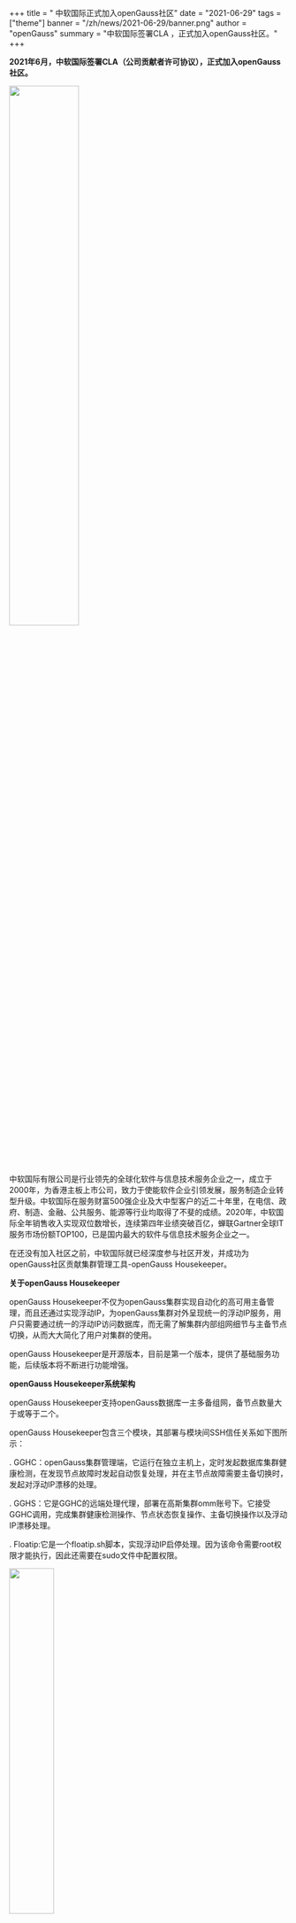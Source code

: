 ﻿+++
title = " 中软国际正式加入openGauss社区"
date = "2021-06-29"
tags = ["theme"]
banner = "/zh/news/2021-06-29/banner.png"
author = "openGauss"
summary = "中软国际签署CLA ，正式加入openGauss社区。"
+++


**2021年6月，中软国际签署CLA（公司贡献者许可协议），正式加入openGauss社区。**

<img src="/zh/news/2021-06-29/图片1.png" style="width: 50%">

中软国际有限公司是行业领先的全球化软件与信息技术服务企业之一，成立于2000年，为香港主板上市公司，致力于使能软件企业引领发展，服务制造企业转型升级。中软国际在服务财富500强企业及大中型客户的近二十年里，在电信、政府、制造、金融、公共服务、能源等行业均取得了不斐的成绩。2020年，中软国际全年销售收入实现双位数增长，连续第四年业绩突破百亿，蝉联Gartner全球IT服务市场份额TOP100，已是国内最大的软件与信息技术服务企业之一。

在还没有加入社区之前，中软国际就已经深度参与社区开发，并成功为openGauss社区贡献集群管理工具-openGauss Housekeeper。

**关于openGauss Housekeeper**

openGauss Housekeeper不仅为openGauss集群实现自动化的高可用主备管理，而且还通过实现浮动IP，为openGauss集群对外呈现统一的浮动IP服务，用户只需要通过统一的浮动IP访问数据库，而无需了解集群内部组网细节与主备节点切换，从而大大简化了用户对集群的使用。

openGauss Housekeeper是开源版本，目前是第一个版本，提供了基础服务功能，后续版本将不断进行功能增强。

**openGauss Housekeeper系统架构**

openGauss Housekeeper支持openGauss数据库一主多备组网，备节点数量大于或等于二个。

openGauss Housekeeper包含三个模块，其部署与模块间SSH信任关系如下图所示：

. GGHC：openGauss集群管理端，它运行在独立主机上，定时发起数据库集群健康检测，在发现节点故障时发起自动恢复处理，并在主节点故障需要主备切换时，发起对浮动IP漂移的处理。 

. GGHS：它是GGHC的远端处理代理，部署在高斯集群omm账号下。它接受GGHC调用，完成集群健康检测操作、节点状态恢复操作、主备切换操作以及浮动IP漂移处理。 

. Floatip:它是一个floatip.sh脚本，实现浮动IP启停处理。因为该命令需要root权限才能执行，因此还需要在sudo文件中配置权限。

<img src="/zh/news/2021-06-29/图片2.png" style="width: 40%">

图1 GGHK系统架构图

说明：开源版本只有openGauss Housekeeper核心代码，没有考虑GGHC进程可靠性与主机节点的可靠性。实际应用时，建议用户增加对GGHC进程的监控，在其出现故障后对其进行拉起，还可以对GGHC实现主/备组网，避免单点故障。

**openGauss Housekeeper运行环境**

硬件平台：x86服务器

操作系统：centos7.6

软件环境：python3.6，并安装paramiko库

配套openGauss版本：openGauss-1.0.1-CentOS-64bit.tar.gz

**openGauss Housekeeper技术指标**

openGauss Housekeeper支持openGauss一主N备，N的数量大于等于2。

openGauss Housekeeper定时对数据库集群进行健康检测，检测周期可配，默认值10秒。若实际检测花费时间小于检测周期，则继续sleep到检测周期值后进入下一轮检测，否则立即进行下一轮检测。实际检测花费时间与网络和openGauss集群节点负荷有关。

**openGauss Housekeeper基本功能和特性**

. 支持GGHC通过定时对数据库集群状态进行健康检测，在发现故障Standby节点时对其进行恢复。在发现Primary节点故障，优先进行恢复处理；若不可恢复，按照高斯集群选择候选Primary节点算法选择候选Primary节点，并进行主备切换，同时将浮动IP随漂移到当前Primary节点。

. 支持检测的故障类型包括：openGauss进程被kill，被stop，主机被重启、被关机，网卡故障。

. 支持openGauss数据库集群对外呈现统一的浮动IP服务。在系统启动时自动检测Primary节点是否绑定浮动IP，未绑定时帮助其绑定。

. 支持主机或网卡故障情况，发生主备故障切换后，gghc无法通过openGauss执行gs_om -t refreshconf命令，以及无法通过gghs清理故障主节点postgresql.conf中的浮动ip，gghc能够记录这些状态，并每轮健康检测时检测主机或网卡是否故障恢复，一旦发现恢复，则继续完成之前未完成处理。

. 支持对无法自动修复的故障场景打印CRITICAL日志信息，以期人工参与处理

. 支持openGauss单网络和双网络平面（对外监听网络平面和内部SSH互信及内部主备数据同步网络平面）

**特别说明**

因为GGHC会根据openGauss集群当前状态和工作状态的上下文进行切换处理，因此如果需要人工进行集群维护，务必停止GGHC进程。待集群状态正常，并且与GGHC记录的状态一致时，才启动GGHC重新委托其进行维护，否则可能导致openGauss集群状态混乱。











